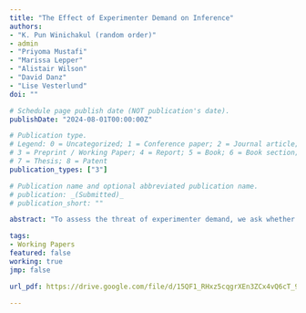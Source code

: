 ```yaml
---
title: "The Effect of Experimenter Demand on Inference"
authors:
- "K. Pun Winichakul (random order)"
- admin
- "Priyoma Mustafi"
- "Marissa Lepper"
- "Alistair Wilson"
- "David Danz"
- "Lise Vesterlund"
doi: ""

# Schedule page publish date (NOT publication's date).
publishDate: "2024-08-01T00:00:00Z"

# Publication type.
# Legend: 0 = Uncategorized; 1 = Conference paper; 2 = Journal article;
# 3 = Preprint / Working Paper; 4 = Report; 5 = Book; 6 = Book section;
# 7 = Thesis; 8 = Patent
publication_types: ["3"]

# Publication name and optional abbreviated publication name.
# publication: _(Submitted)_
# publication_short: ""

abstract: "To assess the threat of experimenter demand, we ask whether a hypothetical ‘ill-intentioned’ researcher can manipulate inference. Four classic behavioral comparative statics are evaluated, and the potential for false inference is gauged by differentially applying strong positive and negative experimenter demand across the relevant decision pair. Evaluating three different subject pools (laboratory, Prolific, and MTurk) we find no evidence of experimenter demand eliminating or reversing directional effects. The response to experimenter demand is very limited for all three subject pools and is not large enough to generate false negatives, though we do find evidence of false positives when testing precise nulls in larger online-subject pools."

tags:
- Working Papers
featured: false
working: true
jmp: false

url_pdf: https://drive.google.com/file/d/15QF1_RHxz5cqgrXEn3ZCx4vQ6cT_93RR/view

---
```

